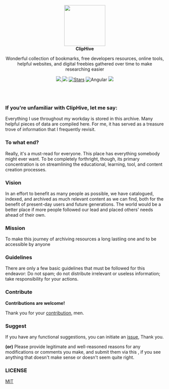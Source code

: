 
<p align="center">
  <a href="https://nav3.cn/?g">
    <img src="https://user-images.githubusercontent.com/76642252/200379508-06fac1f0-5baf-4a84-a2ac-b6a3963a6876.png" width="130" />
  </a>
  <br />
  <b>ClipHive</b>
  <p align="center"></p>
  <p align="center">Wonderful collection of bookmarks, free developers resources, online tools, helpful websites, and digital freebies gathered over time to make researching easier</p>
  <p align="center">
    <a href="README_zh-CN.md">
      <img src="https://img.shields.io/badge/lang-%E7%AE%80%E4%BD%93%E4%B8%AD%E6%96%87-red.svg?longCache=true&style=flat-square">
    </a>
    <img src="https://img.shields.io/github/v/release/xjh22222228/nav" />
    <a href="https://github.com/xjh22222228/nav/stargazers"><img src="https://img.shields.io/github/stars/xjh22222228/nav" alt="Stars"/></a>
    <img alt="Angular" src="https://img.shields.io/static/v1.svg?label=&message=Angular11&style=flat-square&color=C82B38">
    <img src="https://img.shields.io/github/license/xjh22222228/nav" />
  </p>
</p>

<br />
<br />


### If you're unfamiliar with ClipHive, let me say:

Everything I use throughout my workday is stored in this archive. Many helpful pieces of data are compiled here. For me, it has served as a treasure trove of information that I frequently revisit.

### To what end?
Really, it's a must-read for everyone. This place has everything somebody might ever want. To be completely forthright, though, its primary concentration is on streamlining the educational, learning, tool, and content creation processes.

### Vision 
In an effort to benefit as many people as possible, we have catalogued, indexed, and archived as much relevant content as we can find, both for the benefit of present-day users and future generations. The world would be a better place if more people followed our lead and placed others' needs ahead of their own.

### Mission

To make this journey of archiving resources a long lastiing one and to be accessible by anyone


### Guidelines

There are only a few basic guidelines that must be followed for this endeavor:
Do not spam; do not distribute irrelevant or useless information; take responsibility for your actions.



### Contribute

**Contributions are welcome!**

Thank you for your [contribution](https://github.com/vidhyavarshanyjs/Cliphive/issues), men.


### Suggest
If you have any functional suggestions, you can initiate an [issue](https://github.com/vidhyavarshanyjs/Cliphive/issues), Thank you.

**(or)**
Please provide legitimate and well-reasoned reasons for any modifications or comments you make, and submit them via this [](link), if you see anything that doesn't make sense or doesn't seem quite right.

### LICENSE
[MIT](./LICENSE)
